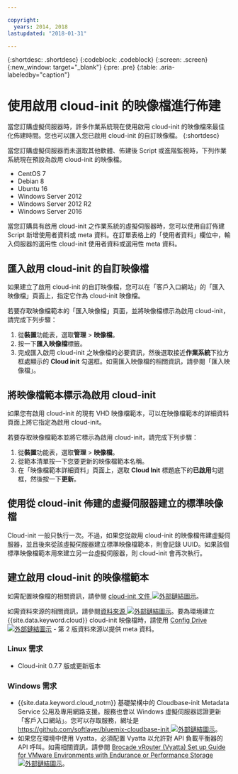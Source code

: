 ```yaml
---

copyright:
  years: 2014, 2018
lastupdated: "2018-01-31"

---
```


{:shortdesc: .shortdesc}
{:codeblock: .codeblock}
{:screen: .screen}
{:new_window: target="_blank"}
{:pre: .pre}
{:table: .aria-labeledby="caption"}


# 使用啟用 cloud-init 的映像檔進行佈建

當您訂購虛擬伺服器時，許多作業系統現在使用啟用 cloud-init 的映像檔來最佳化佈建時間。您也可以匯入您已啟用 cloud-init 的自訂映像檔。
{:shortdesc}

當您訂購虛擬伺服器而未選取其他軟體、佈建後 Script 或進階監視時，下列作業系統現在預設為啟用 cloud-init 的映像檔。
* CentOS 7
* Debian 8
* Ubuntu 16
* Windows Server 2012
* Windows Server 2012 R2
* Windows Server 2016

當您訂購具有啟用 cloud-init 之作業系統的虛擬伺服器時，您可以使用自訂佈建 Script 新增使用者資料或 meta 資料。在訂單表格上的「使用者資料」欄位中，輸入伺服器的選用性 cloud-init 使用者資料或選用性 meta 資料。 

## 匯入啟用 cloud-init 的自訂映像檔

如果建立了啟用 cloud-init 的自訂映像檔，您可以在「客戶入口網站」的「匯入映像檔」頁面上，指定它作為 cloud-init 映像檔。

若要存取映像檔範本的「匯入映像檔」頁面，並將映像檔標示為啟用 cloud-init，請完成下列步驟：
1. 從**裝置**功能表，選取**管理** > **映像檔**。
2. 按一下**匯入映像檔**標籤。
3. 完成匯入啟用 cloud-init 之映像檔的必要資訊，然後選取接近**作業系統**下拉方框處顯示的 **Cloud init** 勾選框。如需匯入映像檔的相關資訊，請參閱「匯入映像檔」。

## 將映像檔範本標示為啟用 cloud-init

如果您有啟用 cloud-init 的現有 VHD 映像檔範本，可以在映像檔範本的詳細資料頁面上將它指定為啟用 cloud-init。

若要存取映像檔範本並將它標示為啟用 cloud-init，請完成下列步驟：
1. 從**裝置**功能表，選取**管理** > **映像檔**。
2. 從範本清單按一下您要更新的映像檔範本名稱。
3. 在「映像檔範本詳細資料」頁面上，選取 **Cloud Init** 標題底下的**已啟用**勾選框，然後按一下**更新**。

## 使用從 cloud-init 佈建的虛擬伺服器建立的標準映像檔

Cloud-init 一般只執行一次。不過，如果您從啟用 cloud-init 的映像檔佈建虛擬伺服器，並且後來從該虛擬伺服器建立標準映像檔範本，則會記錄 UUID。如果該個標準映像檔範本用來建立另一台虛擬伺服器，則 cloud-init 會再次執行。

## 建立啟用 cloud-init 的映像檔範本

如需配置映像檔的相關資訊，請參閱 [cloud-init 文件 ![外部鏈結圖示](../../icons/launch-glyph.svg "外部鏈結圖示")](https://cloudinit.readthedocs.io/en/latest/)。

如需資料來源的相關資訊，請參閱[資料來源 ![外部鏈結圖示](../../icons/launch-glyph.svg "外部鏈結圖示")](http://cloudinit.readthedocs.io/en/latest/topics/datasources.html)。要為環境建立 {{site.data.keyword.cloud}} cloud-init 映像檔時，請使用 [Config Drive ![外部鏈結圖示](../../icons/launch-glyph.svg "外部鏈結圖示")](http://cloudinit.readthedocs.io/en/latest/topics/datasources/configdrive.html) - 第 2 版資料來源以提供 meta 資料。

### Linux 需求
* Cloud-init 0.7.7 版或更新版本

### Windows 需求
* {{site.data.keyword.cloud_notm}} 基礎架構中的 Cloudbase-init Metadata Service 公用及專用網路支援。服務也會以 Windows 虛擬伺服器認證更新「客戶入口網站」。您可以存取服務，網址是 [https://github.com/softlayer/bluemix-cloudbase-init ![外部鏈結圖示](../../icons/launch-glyph.svg "外部鏈結圖示")](https://github.com/softlayer/bluemix-cloudbase-init)。
* 如果您在環境中使用 Vyatta，必須配置 Vyatta 以允許對 API 負載平衡器的 API 呼叫。如需相關資訊，請參閱 [Brocade vRouter (Vyatta) Set up Guide for VMware Environments with Endurance or Performance Storage ![外部鏈結圖示](../../icons/launch-glyph.svg "外部鏈結圖示")](https://knowledgelayer.softlayer.com/content/brocade-vrouter-vyatta-set-guide-vmware-environments-endurance-or-performance-storage)。

